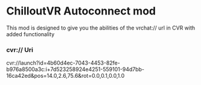 # ChilloutVR Autoconnect mod

This mod is designed to give you the abilities of the vrchat:// url in CVR with added functionality


### cvr:// Uri

cvr://launch?id=4b60d4ec-7043-4453-82fe-b976a8500a3c:i+7d523258924e4251-559101-94d7bb-16ca42ed&pos=14.0,2.6,75.6&rot=0.0,0.1,0.0,1.0
